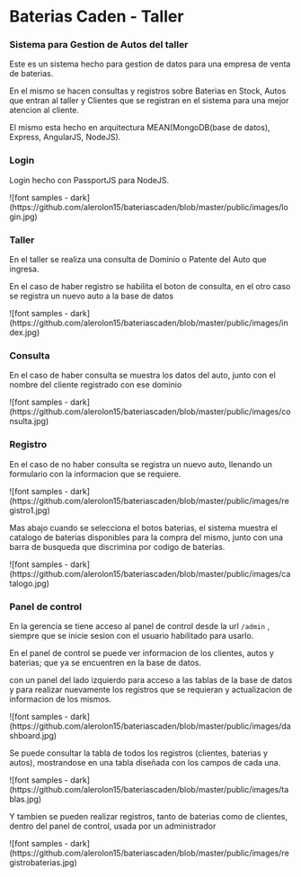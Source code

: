 <h1>Baterias Caden - Taller</h1>
<h3>Sistema para Gestion de Autos del taller</h3>
<p>Este es un sistema hecho para gestion de datos para una empresa de venta de baterias.</p>
<p>En el mismo se hacen consultas y registros sobre Baterias en Stock, Autos que entran al taller y Clientes que se registran en el sistema para una mejor atencion al cliente.</p>
<p>El mismo esta hecho en arquitectura MEAN(MongoDB(base de datos), Express, AngularJS, NodeJS).</p>

<h3>Login</h3>
<p>Login hecho con PassportJS para NodeJS.</p>
![font samples - dark](https://github.com/alerolon15/bateriascaden/blob/master/public/images/login.jpg)

<h3>Taller</h3>
<p>En el taller se realiza una consulta de Dominio o Patente del Auto que ingresa.</p>
<p>En el caso de haber registro se habilita el boton de consulta, en el otro caso se registra un nuevo auto a la base de datos</p>
![font samples - dark](https://github.com/alerolon15/bateriascaden/blob/master/public/images/index.jpg)

<h3>Consulta</h3>
<p>En el caso de haber consulta se muestra los datos del auto, junto con el nombre del cliente registrado con ese dominio</p>
![font samples - dark](https://github.com/alerolon15/bateriascaden/blob/master/public/images/consulta.jpg)

<h3>Registro</h3>
<p>En el caso de no haber consulta se registra un nuevo auto, llenando un formulario con la informacion que se requiere.</p>
![font samples - dark](https://github.com/alerolon15/bateriascaden/blob/master/public/images/registro1.jpg)
<p>Mas abajo cuando se selecciona el botos baterias, el sistema muestra el catalogo de baterias disponibles para la compra del mismo, junto con una barra de busqueda que discrimina por codigo de baterias.</p>
![font samples - dark](https://github.com/alerolon15/bateriascaden/blob/master/public/images/catalogo.jpg)

<h3>Panel de control</h3>
<p>En la gerencia se tiene acceso al panel de control desde la url <code>/admin</code> , siempre que se inicie sesion con el usuario habilitado para usarlo.</p>
<p>En el panel de control se puede ver informacion de los clientes, autos y baterias; que ya se encuentren en la base de datos.</p>
<p>con un panel del lado izquierdo para acceso a las tablas de la base de datos y para realizar nuevamente los registros que se requieran y actualizacion de informacion de los mismos.</p>
![font samples - dark](https://github.com/alerolon15/bateriascaden/blob/master/public/images/dashboard.jpg)

<p>Se puede consultar la tabla de todos los registros (clientes, baterias y autos), mostrandose en una tabla diseñada con los campos de cada una.</p>
![font samples - dark](https://github.com/alerolon15/bateriascaden/blob/master/public/images/tablas.jpg)
<p>Y tambien se pueden realizar registros, tanto de baterias como de clientes, dentro del panel de control, usada por un administrador</p>
![font samples - dark](https://github.com/alerolon15/bateriascaden/blob/master/public/images/registrobaterias.jpg)
